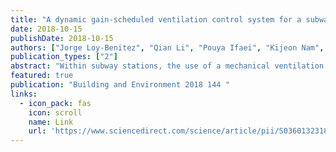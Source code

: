 ```yaml
---
title: "A dynamic gain-scheduled ventilation control system for a subway station based on outdoor air quality conditions"
date: 2018-10-15
publishDate: 2018-10-15
authors: ["Jorge Loy-Benitez", "Qian Li", "Pouya Ifaei", "Kijeon Nam", "SungKu Heo", "Changkyoo Yoo"]
publication_types: ["2"]
abstract: "Within subway stations, the use of a mechanical ventilation system is a common strategy for improving the indoor air quality (IAQ). These ventilation systems use outdoor air to dilute pollutants on the subway platforms. However, a fixed fan speed in manual subway station ventilation systems does not consider variations in IAQ dynamics caused by disturbances yielded by the outdoor air quality (OAQ). Since the IAQ in subway stations has become a major public health concern, this study aims to analyze the IAQ dynamics at different OAQ conditions to design a new dynamic ventilation control system. The proposed method implemented a Gain Scheduling control strategy over OAQ variations at the D-Subway Station in the Seoul metropolitan area. A set of one feedback (FB) and two feedforward (FF) controllers was implemented. The results showed that the proposed control system tuned with the internal model …"
featured: true
publication: "Building and Environment 2018 144 "
links:
  - icon_pack: fas
    icon: scroll
    name: Link
    url: 'https://www.sciencedirect.com/science/article/pii/S0360132318304852'
---
```

